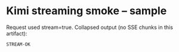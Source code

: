 # Kimi streaming smoke – sample

Request used stream=true. Collapsed output (no SSE chunks in this artifact):

````text
STREAM-OK
````

